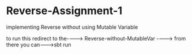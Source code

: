 # Reverse-Assignment-1

implementing Reverse without using Mutable Variable

to run this redirect to the----> Reverse-without-MutableVar ---->
from there you can--->sbt run
